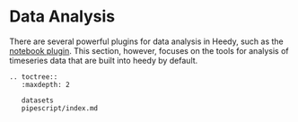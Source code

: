 # Data Analysis

There are several powerful plugins for data analysis in Heedy, such as the [notebook plugin](https://github.com/heedy/heedy-notebook-plugin). This section, however, focuses on the tools for analysis of timeseries data that are built into heedy by default.

```eval_rst
.. toctree::
   :maxdepth: 2

   datasets
   pipescript/index.md
```
